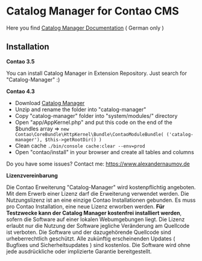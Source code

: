 Catalog Manager for Contao CMS
===============

Here you find [Catalog Manager Documentation][3] ( German only )

## Installation

**Contao 3.5**

You can install Catalog Manager in Extension Repository. Just search for "Catalog-Manager" :)

**Contao 4.3**

- Download [Catalog Manager][2]
- Unzip and rename the folder into "catalog-manager"
- Copy "catalog-manager" folder into "system/modules/" directory
- Open "app/AppKernel.php" and put this code on the end of the $bundles array => `new Contao\CoreBundle\HttpKernel\Bundle\ContaoModuleBundle( ('catalog-manager'), $this->getRootDir() )`
- Clean cache `./bin/console cache:clear --env=prod`
- Open "contao/install" in your browser and create all tables and columns

Do you have some issues? Contact me: https://www.alexandernaumov.de

**Lizenzvereinbarung**

Die Contao Erweiterung "Catalog-Manager" wird kostenpflichtig angeboten. Mit dem Erwerb einer Lizenz darf die Erweiterung verwendet werden. Die Nutzungslizenz ist an eine einzige Contao Installationen gebunden. Es muss pro Contao Installation, eine neue Lizenz erworben werden. **Für Testzwecke kann der Catalog Manager kostenfrei installiert werden**, sofern die Software auf einer lokalen Webumgebungen liegt. Die Lizenz erlaubt nur die Nutzung der Software jegliche Veränderung am Quellcode ist verboten. Die Software und der dazugehörende Quellcode sind urheberrechtlich geschützt.
Alle zukünftig erscheinenden Updates ( Bugfixes und Sicherheitsupdates ) sind kostenlos. Die Software wird ohne jede ausdrückliche oder implizierte Garantie bereitgestellt.

[1]: https://www.alexandernaumov.de/blog/f-modul-2-0-aka-catalog-manager
[2]: https://github.com/alnv/catalog-manager/archive/v1.0-beta.7.tar.gz
[3]: https://github.com/alnv/catalog-manager/wiki